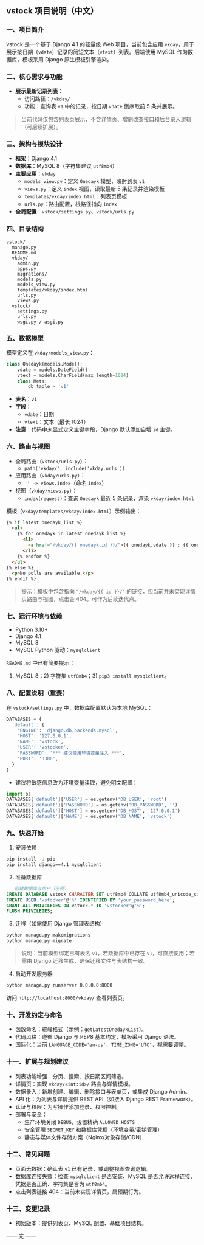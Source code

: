 ## vstock 项目说明（中文）

### 一、项目简介
vstock 是一个基于 Django 4.1 的轻量级 Web 项目，当前包含应用 `vkday`，用于展示按日期（`vdate`）记录的简短文本（`vtext`）列表。后端使用 MySQL 作为数据库，模板采用 Django 原生模板引擎渲染。

### 二、核心需求与功能
- **展示最新记录列表**：
  - 访问路径：`/vkday/`
  - 功能：查询表 `v1` 中的记录，按日期 `vdate` 倒序取前 5 条并展示。

> 当前代码仅包含列表页展示，不含详情页、增删改查接口和后台录入逻辑（可后续扩展）。

### 三、架构与模块设计
- **框架**：Django 4.1
- **数据库**：MySQL 8（字符集建议 `utf8mb4`）
- **主要应用**：`vkday`
  - `models_view.py`：定义 `Onedayk` 模型，映射到表 `v1`
  - `views.py`：定义 `index` 视图，读取最新 5 条记录并渲染模板
  - `templates/vkday/index.html`：列表页模板
  - `urls.py`：路由配置，根路径指向 `index`
- **全局配置**：`vstock/settings.py`、`vstock/urls.py`

### 四、目录结构
```
vstock/
  manage.py
  README.md
  vkday/
    admin.py
    apps.py
    migrations/
    models.py
    models_view.py
    templates/vkday/index.html
    urls.py
    views.py
  vstock/
    settings.py
    urls.py
    wsgi.py / asgi.py
```

### 五、数据模型
模型定义在 `vkday/models_view.py`：
```python
class Onedayk(models.Model):
    vdate = models.DateField()
    vtext = models.CharField(max_length=1024)
    class Meta:
        db_table = 'v1'
```

- **表名**：`v1`
- **字段**：
  - `vdate`：日期
  - `vtext`：文本（最长 1024）
- **注意**：代码中未显式定义主键字段，Django 默认添加自增 `id` 主键。

### 六、路由与视图
- 全局路由（`vstock/urls.py`）：
  - `path('vkday/', include('vkday.urls'))`
- 应用路由（`vkday/urls.py`）：
  - `'' -> views.index`（命名 `index`）
- 视图（`vkday/views.py`）：
  - `index(request)`：查询 `Onedayk` 最近 5 条记录，渲染 `vkday/index.html`

模板（`vkday/templates/vkday/index.html`）示例输出：
```html
{% if latest_onedayk_list %}
  <ul>
    {% for onedayk in latest_onedayk_list %}
      <li>
        <a href="/vkday/{{ onedayk.id }}/">{{ onedayk.vdate }} : {{ onedayk.vtext }}</a>
      </li>
    {% endfor %}
  </ul>
{% else %}
  <p>No polls are available.</p>
{% endif %}
```

> 提示：模板中包含指向 `"/vkday/{{ id }}/"` 的链接，但当前并未实现详情页路由与视图，点击会 404。可作为后续迭代点。

### 七、运行环境与依赖
- Python 3.10+
- Django 4.1
- MySQL 8
- MySQL Python 驱动：`mysqlclient`

`README.md` 中已有简要提示：
1) MySQL 8；2) 字符集 `utf8mb4`；3) `pip3 install mysqlclient`。

### 八、配置说明（重要）
在 `vstock/settings.py` 中，数据库配置默认为本地 MySQL：
```python
DATABASES = {
  'default': {
    'ENGINE': 'django.db.backends.mysql',
    'HOST': '127.0.0.1',
    'NAME': 'vstock',
    'USER': 'vstocker',
    'PASSWORD': '*** 建议使用环境变量注入 ***',
    'PORT': '3306',
  }
}
```

- 建议将敏感信息改为环境变量读取，避免明文配置：
```python
import os
DATABASES['default']['USER'] = os.getenv('DB_USER', 'root')
DATABASES['default']['PASSWORD'] = os.getenv('DB_PASSWORD', '')
DATABASES['default']['HOST'] = os.getenv('DB_HOST', '127.0.0.1')
DATABASES['default']['NAME'] = os.getenv('DB_NAME', 'vstock')
```

### 九、快速开始
1. 安装依赖
```bash
pip install -U pip
pip install django==4.1 mysqlclient
```
2. 准备数据库
```sql
-- 创建数据库与用户（示例）
CREATE DATABASE vstock CHARACTER SET utf8mb4 COLLATE utf8mb4_unicode_ci;
CREATE USER 'vstocker'@'%' IDENTIFIED BY 'your_password_here';
GRANT ALL PRIVILEGES ON vstock.* TO 'vstocker'@'%';
FLUSH PRIVILEGES;
```
3. 迁移（如需使用 Django 管理表结构）
```bash
python manage.py makemigrations
python manage.py migrate
```
> 说明：当前模型绑定已有表名 `v1`，若数据库中已存在 `v1`，可直接使用；若需由 Django 迁移生成，确保迁移文件与表结构一致。

4. 启动开发服务器
```bash
python manage.py runserver 0.0.0.0:8000
```
访问 `http://localhost:8000/vkday/` 查看列表页。

### 十、开发约定与命名
- 函数命名：驼峰格式（示例：`getLatestOnedaykList`）。
- 代码风格：遵循 Django 与 PEP8 基本约定，模板采用 Django 语法。
- 国际化：当前 `LANGUAGE_CODE='en-us'`，`TIME_ZONE='UTC'`，视需要调整。

### 十一、扩展与规划建议
- 列表功能增强：分页、搜索、按日期区间筛选。
- 详情页：实现 `vkday/<int:id>/` 路由与详情模板。
- 数据录入：新增创建、编辑、删除接口与表单页，或集成 Django Admin。
- API 化：为列表与详情提供 REST API（如接入 Django REST Framework）。
- 认证与权限：为写操作添加登录、权限控制。
- 部署与安全：
  - 生产环境关闭 `DEBUG`，设置精确 `ALLOWED_HOSTS`
  - 安全管理 `SECRET_KEY` 和数据库凭据（环境变量/密钥管理）
  - 静态与媒体文件存储方案（Nginx/对象存储/CDN）

### 十二、常见问题
- 页面无数据：确认表 `v1` 已有记录，或调整视图查询逻辑。
- 数据库连接失败：检查 `mysqlclient` 是否安装、MySQL 是否允许远程连接、凭据是否正确、字符集是否为 `utf8mb4`。
- 点击列表链接 404：当前未实现详情页，属预期行为。

### 十三、变更记录
- 初始版本：提供列表页、MySQL 配置、基础项目结构。

—— 完 ——



